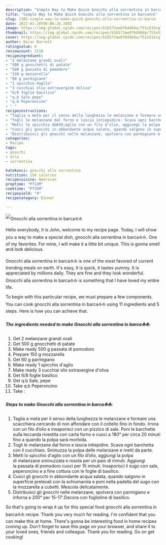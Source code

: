 ```yaml
---
description: "Simple Way to Make Quick Gnocchi alla sorrentina in barca⛵⛵"
title: "Simple Way to Make Quick Gnocchi alla sorrentina in barca⛵⛵"
slug: 1302-simple-way-to-make-quick-gnocchi-alla-sorrentina-in-barca
date: 2021-01-20T06:06:24.340Z
image: https://img-global.cpcdn.com/recipes/b1b573ae076d468a/751x532cq70/gnocchi-alla-sorrentina-in-barca⛵⛵-recipe-main-photo.jpg
thumbnail: https://img-global.cpcdn.com/recipes/b1b573ae076d468a/751x532cq70/gnocchi-alla-sorrentina-in-barca⛵⛵-recipe-main-photo.jpg
cover: https://img-global.cpcdn.com/recipes/b1b573ae076d468a/751x532cq70/gnocchi-alla-sorrentina-in-barca⛵⛵-recipe-main-photo.jpg
author: Oscar Barrett
ratingvalue: 4
reviewcount: 3118
recipeingredient:
- "2 melanzane grandi ovali"
- "500 g gnocchetti di patate"
- "500 g passata di pomodoro"
- "150 g mozzarella"
- "60 g parmigiano"
- "1 spicchio daglio"
- "3 cucchiai olio extravergine doliva"
- "6/8 foglie basilico"
- "q.b Sale pepe"
- "q.b Peperoncino"
- " "
recipeinstructions:
- "Taglia a metà per il senso della lunghezza le melanzane e formare una scacchiera cercando di non affondare con il coltello fino in fondo. Irrora con un filo d’olio e insaporisci con un pizzico di sale. Poni le barchette sulla leccarda rivestita con carta forno e cuoci a 180° per circa 20 minuti fino a quando la polpa sarà morbida."
- "Togli le melanzane dal forno e lascia intiepidire. Scava ogni barchetta con il cucchiaio. Sminuzza la polpa delle melanzane e metti da parte."
- "Metti lo spicchio d&#39;aglio con un filo d’olio, aggiungi la polpa di melanzane sminuzzata e rosola per un paio di minuti. Aggiungi la passata di pomodoro cuoci per 15 minuti. Insaporisci il sugo con sale, peperoncino e a fine cottura con le foglie di basilico."
- "Cuoci gli gnocchi in abbondante acqua salata, quando salgono in superficie prelevali con la schiumarola e poni nella padella del sugo con la mozzarella a cubetti. Mescola delicatamente."
- "Distribuisci gli gnocchi nelle melanzane, spolvera con parmigiano e inforna a 200° per 15-17&#39;.Decora con foglioline di basilico."
categories:
- Recipe
tags:
- gnocchi
- alla
- sorrentina

katakunci: gnocchi alla sorrentina 
nutrition: 254 calories
recipecuisine: American
preptime: "PT13M"
cooktime: "PT35M"
recipeyield: "4"
recipecategory: Dinner

---
```



![Gnocchi alla sorrentina in barca⛵⛵](https://img-global.cpcdn.com/recipes/b1b573ae076d468a/751x532cq70/gnocchi-alla-sorrentina-in-barca⛵⛵-recipe-main-photo.jpg)

Hello everybody, it is John, welcome to my recipe page. Today, I will show you a way to make a special dish, gnocchi alla sorrentina in barca⛵⛵. One of my favorites. For mine, I will make it a little bit unique. This is gonna smell and look delicious.

Gnocchi alla sorrentina in barca⛵⛵ is one of the most favored of current trending meals on earth. It's easy, it is quick, it tastes yummy. It is appreciated by millions daily. They are fine and they look wonderful. Gnocchi alla sorrentina in barca⛵⛵ is something that I have loved my entire life.




To begin with this particular recipe, we must prepare a few components. You can cook gnocchi alla sorrentina in barca⛵⛵ using 11 ingredients and 5 steps. Here is how you can achieve that.

<!--inarticleads1-->

##### The ingredients needed to make Gnocchi alla sorrentina in barca⛵⛵:

1. Get 2 melanzane grandi ovali
1. Get 500 g gnocchetti di patate
1. Make ready 500 g passata di pomodoro
1. Prepare 150 g mozzarella
1. Get 60 g parmigiano
1. Make ready 1 spicchio d&#39;aglio
1. Make ready 3 cucchiai olio extravergine d&#39;oliva
1. Get 6/8 foglie basilico
1. Get q.b Sale, pepe
1. Take q.b Peperoncino
1. Take  :




<!--inarticleads2-->

##### Steps to make Gnocchi alla sorrentina in barca⛵⛵:

1. Taglia a metà per il senso della lunghezza le melanzane e formare una scacchiera cercando di non affondare con il coltello fino in fondo. Irrora con un filo d’olio e insaporisci con un pizzico di sale. Poni le barchette sulla leccarda rivestita con carta forno e cuoci a 180° per circa 20 minuti fino a quando la polpa sarà morbida.
1. Togli le melanzane dal forno e lascia intiepidire. Scava ogni barchetta con il cucchiaio. Sminuzza la polpa delle melanzane e metti da parte.
1. Metti lo spicchio d&#39;aglio con un filo d’olio, aggiungi la polpa di melanzane sminuzzata e rosola per un paio di minuti. Aggiungi la passata di pomodoro cuoci per 15 minuti. Insaporisci il sugo con sale, peperoncino e a fine cottura con le foglie di basilico.
1. Cuoci gli gnocchi in abbondante acqua salata, quando salgono in superficie prelevali con la schiumarola e poni nella padella del sugo con la mozzarella a cubetti. Mescola delicatamente.
1. Distribuisci gli gnocchi nelle melanzane, spolvera con parmigiano e inforna a 200° per 15-17&#39;.Decora con foglioline di basilico.




So that's going to wrap it up for this special food gnocchi alla sorrentina in barca⛵⛵ recipe. Thank you very much for reading. I'm confident that you can make this at home. There's gonna be interesting food in home recipes coming up. Don't forget to save this page on your browser, and share it to your loved ones, friends and colleague. Thank you for reading. Go on get cooking!

